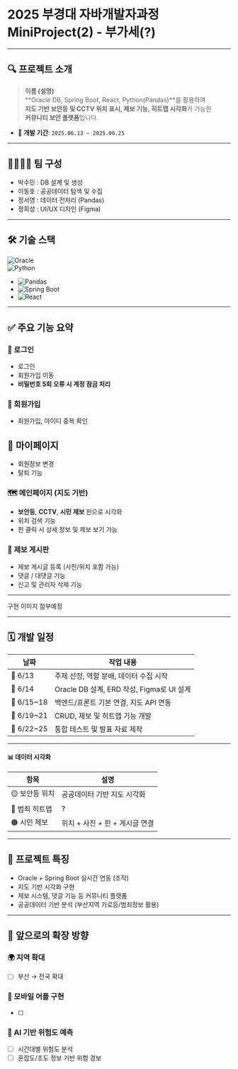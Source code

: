 # 2025 부경대 자바개발자과정 MiniProject(2) - 부가세(?)

---

## 🔍 프로젝트 소개

> **이름 (설명)**  
> **Oracle DB, Spring Boot, React, Python(Pandas)**를 활용하여  
> **지도 기반 보안등 및 CCTV 위치 표시, 제보 기능, 히트맵 시각화**가 가능한  
> **커뮤니티 보안 플랫폼**입니다.

- 📅 **개발 기간**: `2025.06.13 ~ 2025.06.25`

---

## 👨‍👩‍👧‍👦 팀 구성

- 박수민 : DB 설계 및 생성
- 이동호 : 공공데이터 탐색 및 수집
- 정서영 : 데이터 전처리 (Pandas)
- 정희성 : UI/UX 디자인 (Figma)

---

## 🛠 기술 스택

![Oracle](https://img.shields.io/badge/Oracle-F80000?style=flat-square&logo=oracle&logoColor=white)  
![Python](https://img.shields.io/badge/Python-3776AB?style=flat-square&logo=python&logoColor=white)

- ![Pandas](https://img.shields.io/badge/Pandas-150458?style=flat-square&logo=pandas&logoColor=white)
- ![Spring Boot](https://img.shields.io/badge/SpringBoot-6DB33F?style=flat-square&logo=springboot&logoColor=white)
- ![React](https://img.shields.io/badge/React-61DAFB?style=flat-square&logo=react&logoColor=black)

---

## ✅ 주요 기능 요약

### 🔐 로그인

- 로그인
- 회원가입 이동
- **비밀번호 5회 오류 시 계정 잠금 처리**

### 🔐 회원가입

- 회원가입, 아이디 중복 확인

## 👤 마이페이지

- 회원정보 변경
- 탈퇴 기능

### 🗺 메인페이지 (지도 기반)

- **보안등**, **CCTV**, **시민 제보** 핀으로 시각화
- 위치 검색 기능
- 핀 클릭 시 상세 정보 및 제보 보기 가능

### 📢 제보 게시판

- 제보 게시글 등록 (사진/위치 포함 가능)
- 댓글 / 대댓글 기능
- 신고 및 관리자 삭제 기능

---

구현 이미지 첨부예정

---

## 🗓 개발 일정

| 날짜       | 작업 내용                                 |
| ---------- | ----------------------------------------- |
| 📅 6/13    | 주제 선정, 역할 분배, 데이터 수집 시작    |
| 📅 6/14    | Oracle DB 설계, ERD 작성, Figma로 UI 설계 |
| 📅 6/15~18 | 백엔드/프론트 기본 연결, 지도 API 연동    |
| 📅 6/19~21 | CRUD, 제보 및 히트맵 기능 개발            |
| 📅 6/22~25 | 통합 테스트 및 발표 자료 제작             |

---

#### 📊 데이터 시각화

| 항목           | 설명                           |
| -------------- | ------------------------------ |
| 🟡 보안등 위치 | 공공데이터 기반 지도 시각화    |
| 🔴 범죄 히트맵 | ?                              |
| 🟠 시민 제보   | 위치 + 사진 + 핀 + 게시글 연결 |

---

## 🌟 프로젝트 특징

- Oracle + Spring Boot 실시간 연동 (조작)
- 지도 기반 시각화 구현
- 제보 시스템, 댓글 기능 등 커뮤니티 플랫폼
- 공공데이터 기반 분석 (부산지역 가로등/범죄정보 활용)

---

## 📌 앞으로의 확장 방향

### 🌍 지역 확대

- [ ] 부산 → 전국 확대
<!-- - [ ] 구/동별 범죄 통계 및 분석   -->

### 📱 모바일 어플 구현

- [ ]

### 🧠 AI 기반 위험도 예측

- [ ] 시간대별 위험도 분석
- [ ] 혼잡도/조도 정보 기반 위험 경보
